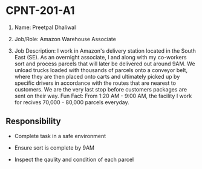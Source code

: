 # CPNT-201-A1

1. Name: Preetpal Dhaliwal

2. Job/Role: Amazon Warehouse Associate

3. Job Description: I work in Amazon's delivery station located in the South East (SE). As an overnight associate, I and along with my co-workers sort and process parcels that will later be delivered out around 9AM. We unload trucks loaded with thousands of parcels onto a conveyor belt, where they are then placed onto carts and ultimately picked up by specific drivers in accordance with the routes that are nearest to customers. We are the very last stop before customers packages are sent on their way. Fun Fact: From 1:20 AM - 9:00 AM, the facility I work for recives 70,000 - 80,000 parcels everyday.

## Responsibility 

- Complete task in a safe environment

- Ensure sort is complete by 9AM

- Inspect the qaulity and condition of each parcel
